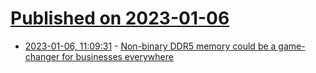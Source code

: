 # [Published on 2023-01-06](index.md)

* [2023-01-06, 11:09:31](https://news.ycombinator.com/item?id=34273430) - [Non-binary DDR5 memory could be a game-changer for businesses everywhere](https://www.techradar.com/news/non-binary-ddr5-memory-could-be-a-game-changer-for-businesses-everywhere)
